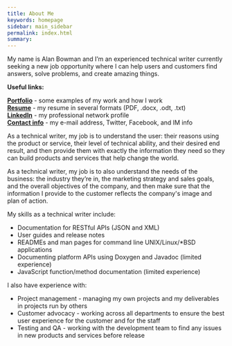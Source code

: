 ```yaml
---
title: About Me 
keywords: homepage
sidebar: main_sidebar
permalink: index.html
summary: 
---
```


My name is Alan Bowman and I’m an experienced technical writer currently seeking a new job opportunity where I can help users and customers find answers, solve problems, and create amazing things.   

**Useful links:**  

[**Portfolio**](/portfolio.html) - some examples of my work and how I work   
[**Resume**](/resume.html) - my resume in several formats (PDF, .docx, .odt, .txt)   
[**LinkedIn**](https://www.linkedin.com/in/ralanbowman) - my professional network profile   
[**Contact info**](/contact_info.html) - my e-mail address, Twitter, Facebook, and IM info   

As a technical writer, my job is to understand the user: their reasons using the product or service, their level of technical ability, and their desired end result, and then provide them with exactly the information they need so they can build products and services that help change the world.   

As a technical writer, my job is to also understand the needs of the business: the industry they’re in, the marketing strategy and sales goals, and the overall objectives of the company, and then make sure that the information I provide to the customer reflects the company's image and plan of action.   

My skills as a technical writer include:   

* Documentation for RESTful APIs (JSON and XML)
* User guides and release notes 
* READMEs and man pages for command line UNIX/Linux/*BSD applications 
* Documenting platform APIs using Doxygen and Javadoc (limited experience)
* JavaScript function/method documentation (limited experience) 

I also have experience with:   

* Project management - managing my own projects and my deliverables in projects run by others
* Customer advocacy - working across all departments to ensure the best user experience for the customer and for the staff 
* Testing and QA - working with the development team to find any issues in new products and services before release 

